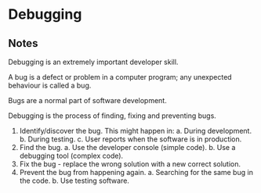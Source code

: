 # Debugging

## Notes

Debugging is an extremely important developer skill.

A bug is a defect or problem in a computer program; any unexpected behaviour is called a bug.

Bugs are a normal part of software development.

Debugging is the process of finding, fixing and preventing bugs.

1. Identify/discover the bug. This might happen in:
   a. During development.
   b. During testing.
   c. User reports when the software is in production.
2. Find the bug.
   a. Use the developer console (simple code).
   b. Use a debugging tool (complex code).
3. Fix the bug - replace the wrong solution with a new correct solution.
4. Prevent the bug from happening again.
   a. Searching for the same bug in the code.
   b. Use testing software.
